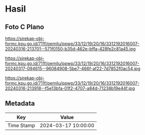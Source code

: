 # Hasil

## Foto C Plano

https://sirekap-obj-formc.kpu.go.id/711f/pemilu/ppwp/33/12/19/20/16/3312192016007-20240316-213701--571f0150-b35d-462e-bffa-428fe2c81a45.jpg

https://sirekap-obj-formc.kpu.go.id/711f/pemilu/ppwp/33/12/19/20/16/3312192016007-20240317-094615--96084908-5be7-466f-af22-7d7852f0ac54.jpg

https://sirekap-obj-formc.kpu.go.id/711f/pemilu/ppwp/33/12/19/20/16/3312192016007-20240316-213918--f5e13bfa-01f2-4707-a84d-71238b19e44f.jpg


## Metadata

| Key        | Value               |
| ---------- | ------------------- |
| Time Stamp | 2024-03-17 10:00:00 |



